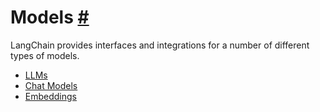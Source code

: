 


 Models
 [#](#models "Permalink to this headline")
===================================================



 LangChain provides interfaces and integrations for a number of different types of models.
 



* [LLMs](modules/llms)
* [Chat Models](modules/chat_models)
* [Embeddings](modules/embeddings)





